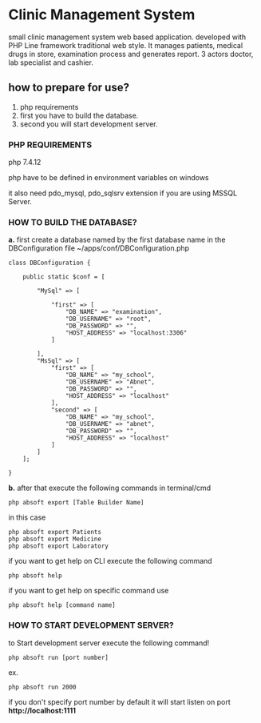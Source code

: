 # Clinic Management System
small clinic management system web based application. developed with PHP Line framework traditional web style.
It manages patients, medical drugs in store, examination process and generates report.
3 actors doctor, lab specialist and cashier.

## how to prepare for use?
1. php requirements
2. first you have to build the database.
3. second you will start development server.

### PHP REQUIREMENTS
php 7.4.12

php have to be defined in environment variables on windows

it also need pdo_mysql, pdo_sqlsrv extension if you are using MSSQL Server.

### HOW TO BUILD THE DATABASE?
**a.** first create a database named by the first database name in the DBConfiguration file ~/apps/conf/DBConfiguration.php

    class DBConfiguration {
    
        public static $conf = [
        
            "MySql" => [
            
                "first" => [
                    "DB_NAME" => "examination",
                    "DB_USERNAME" => "root",
                    "DB_PASSWORD" => "",
                    "HOST_ADDRESS" => "localhost:3306"
                ]
                
            ],
            "MsSql" => [
                "first" => [
                    "DB_NAME" => "my_school",
                    "DB_USERNAME" => "Abnet",
                    "DB_PASSWORD" => "",
                    "HOST_ADDRESS" => "localhost"
                ],
                "second" => [
                    "DB_NAME" => "my_school",
                    "DB_USERNAME" => "abnet",
                    "DB_PASSWORD" => "",
                    "HOST_ADDRESS" => "localhost"
                ]
            ]
        ];
    
    }

**b.** after that execute the following commands in terminal/cmd

`php absoft export [Table Builder Name]`

in this case

    php absoft export Patients
    php absoft export Medicine
    php absoft export Laboratory

if you want to get help on CLI execute the following command

`php absoft help`

if you want to get help on specific command use

`php absoft help [command name]`


### HOW TO START DEVELOPMENT SERVER?
to Start development server execute the following command!

`php absoft run [port number]`

ex.

`php absoft run 2000`

if you don't specify port number by default it will start listen on port **http://localhost:1111**
